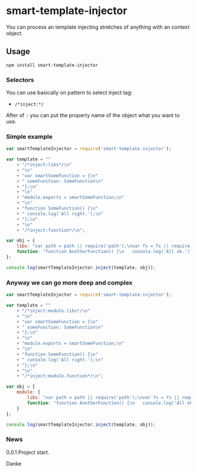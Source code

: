 # smart-template-injector
You can process an template injecting stretches of anything with an context object.  

  
## Usage  

```
npm install smart-template-injector
```

### Selectors
You can use basically on pattern to select inject tag:  
* `/*inject:*/`  
  
After of `:` you can put the property name of the object what you want to use.  
  
### Simple example  

```javascript
var smartTemplateInjector = require('smart-template-injector');

var template = ""
	+ "/*inject:libs*/\n"
	+ "\n"
	+ "var smartSomeFunction = {\n"
	+ "	someFunction: SomeFunction\n"
	+ "};\n"
	+ "\n"
	+ "module.exports = smartSomeFunction;\n"
	+ "\n"
	+ "function SomeFunction() {\n"
	+ "	console.log('All right.');\n"
	+ "};\n"
	+ "\n"
	+ "/*inject:function*/\n";

var obj = {
	libs: "var path = path || require('path');\nvar fs = fs || require('fs');",
	function: "function AnotherFunction() {\n	console.log('All ok.');\n};"
};

console.log(smartTemplateInjector.inject(template, obj));
```  

### Anyway we can go more deep and complex 

```javascript
var smartTemplateInjector = require('smart-template-injector');

var template = ""
	+ "/*inject:module.libs*/\n"
	+ "\n"
	+ "var smartSomeFunction = {\n"
	+ "	someFunction: SomeFunction\n"
	+ "};\n"
	+ "\n"
	+ "module.exports = smartSomeFunction;\n"
	+ "\n"
	+ "function SomeFunction() {\n"
	+ "	console.log('All right.');\n"
	+ "};\n"
	+ "\n"
	+ "/*inject:module.function*/\n";

var obj = {
	module: {
		libs: "var path = path || require('path');\nvar fs = fs || require('fs');",
		function: "function AnotherFunction() {\n	console.log('All ok.');\n};"
	}
};

console.log(smartTemplateInjector.inject(template, obj));
```  
  
### News  
0.0.1 Project start.  
  
Danke  
  